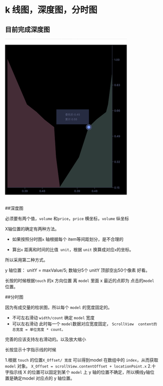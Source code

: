# k 线图，深度图，分时图

## 目前完成深度图

![深度图](https://github.com/yumengbdw/Kline/blob/master/QDKline/image/deevView.png)



##深度图

必须要有两个值，`volume` 和`price`，`price` 横坐标，`volume` 纵坐标

X轴位置的确定有两种方法。

- 如果按照分时图`x` 轴根据每个 item等间距划分，是不合理的

- 算出`x` 距离和时间的比值` unit`，根据 `unit` 换算成对应`x`的坐标。

所以采用第二种方式。

y 轴位置：
unitY = maxValue/5;
数轴分5个 unitY 顶部空出50个像素 好看。


长按的时候根据``touch`` 的x 方向位置  离 `model` 里面 x 最近的点即为 点击的`model` 位置。



##分时图

因为有成交量的柱状图，所以每个 `model` 的宽度固定的。
- 不可左右滑动 `width/count` 确定 `model` 宽度
- 可以左右滑动 此时每一个 `model`数据对应宽度固定，
``ScrollView  content的总宽度 = 单位宽度 * count。``


完善的应该支持左右滑动的。以及放大缩小

长按显示十字指示线的时候

1.根据 `touch` 的位置`X_Offset/ 宽度` 可以得到model 在数组中的 `index`，从而获取 `model` 对象。
`X_Offset = scrollView.contentOffset + locationPoint.x`
2.十字指示线 X 的位置可以固定到某个 `model` 上
y 轴的位置不确定，所以横线y轴位置是确定model 对应点的 y 轴位置。
